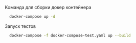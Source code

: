 Команда для сборки докер контейнера
```sh
  docker-compose up -d
```

Запуск тестов
```sh
  docker-compose -f docker-compose-test.yaml up --build
```
